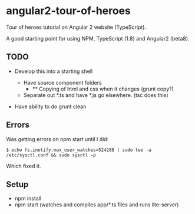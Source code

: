 # angular2-tour-of-heroes

Tour of heroes tutorial on Angular 2 website (TypeScript).

A good starting point for using NPM, TypeScript (1.8) and Angular2 (beta8).

## TODO

- Develop this into a starting shell
  - Have source component folders
    - ** Copying of html and css when it changes (grunt copy?)
  - Separate out *.ts and have *.js go elsewhere. (tsc does this)

- Have ability to do grunt clean  

## Errors

Was getting errors on npm start until I did:

    $ echo fs.inotify.max_user_watches=524288 | sudo tee -a /etc/sysctl.conf && sudo sysctl -p

Which fixed it.

## Setup

- npm install
- npm start (watches and compiles app/*.ts files and runs lite-server)



